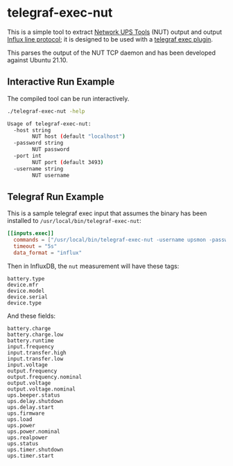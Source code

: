 # telegraf-exec-nut

This is a simple tool to extract [Network UPS Tools](https://networkupstools.org/) (NUT) output and output
[Influx line protocol](https://docs.influxdata.com/influxdb/cloud/reference/syntax/line-protocol/);
it is designed to be used with a
[telegraf exec plugin](https://github.com/influxdata/telegraf/tree/master/plugins/inputs/exec).

This parses the output of the NUT TCP daemon and has been developed against Ubuntu 21.10.

## Interactive Run Example

The compiled tool can be run interactively.

```bash
./telegraf-exec-nut -help

Usage of telegraf-exec-nut:
  -host string
        NUT host (default "localhost")
  -password string
        NUT password
  -port int
        NUT port (default 3493)
  -username string
        NUT username
```

## Telegraf Run Example

This is a sample telegraf exec input that assumes the binary has been installed
to `/usr/local/bin/telegraf-exec-nut`:

```toml
[[inputs.exec]]                                                                 
  commands = ["/usr/local/bin/telegraf-exec-nut -username upsmon -password hunter2"]
  timeout = "5s"                                                                
  data_format = "influx"      
```

Then in InfluxDB, the `nut` measurement will have these tags:

```
battery.type
device.mfr
device.model
device.serial
device.type
```

And these fields:

```
battery.charge
battery.charge.low
battery.runtime
input.frequency
input.transfer.high
input.transfer.low
input.voltage
output.frequency
output.frequency.nominal
output.voltage
output.voltage.nominal
ups.beeper.status
ups.delay.shutdown
ups.delay.start
ups.firmware
ups.load
ups.power
ups.power.nominal
ups.realpower
ups.status
ups.timer.shutdown
ups.timer.start
```

